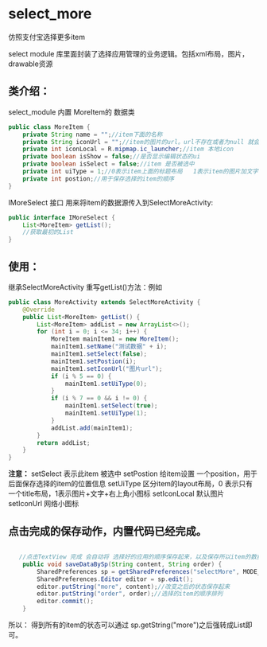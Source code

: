 # select_more
仿照支付宝选择更多item

select module 库里面封装了选择应用管理的业务逻辑。包括xml布局，图片，drawable资源

## 类介绍：
select_module 内置 MoreItem的 数据类
```java
public class MoreItem {
    private String name = "";//item下面的名称
    private String iconUrl = "";//item的图片的url。url不存在或者为null 就会加载iconLocal
    private int iconLocal = R.mipmap.ic_launcher;//item 本地icon
    private boolean isShow = false;//是否显示编辑状态的ui
    private boolean isSelect = false;//item 是否被选中
    private int uiType = 1;//0表示item上面的标题布局   1表示item的图片加文字布局
    private int postion;//用于保存选择的item的顺序
}
```
IMoreSelect 接口 用来将item的数据源传入到SelectMoreActivity:
```java
public interface IMoreSelect {
    List<MoreItem> getList();
    //获取最初的List
}
```

## 使用：
继承SelectMoreActivity 重写getList()方法：例如

```java
public class MoreActivity extends SelectMoreActivity {
    @Override
    public List<MoreItem> getList() {
        List<MoreItem> addList = new ArrayList<>();
        for (int i = 0; i <= 34; i++) {
            MoreItem mainItem1 = new MoreItem();
            mainItem1.setName("测试数据" + i);
            mainItem1.setSelect(false);
            mainItem1.setPostion(i);
            mainItem1.setIconUrl("图片url");
            if (i % 5 == 0) {
                mainItem1.setUiType(0);
            }
            if (i % 7 == 0 && i != 0) {
                mainItem1.setSelect(true);
                mainItem1.setUiType(1);
            }
            addList.add(mainItem1);
        }
        return addList;
    }
}
```
**注意：**
setSelect 表示此item 被选中
setPostion 给item设置 一个position，用于后面保存选择的item的位置信息
setUiType 区分item的layout布局，0 表示只有一个title布局，1表示图片+文字+右上角小图标
setIconLocal 默认图片
setIconUrl 网络小图标


## 点击完成的保存动作，内置代码已经完成。
```java

   //点击TextView 完成 会自动将 选择好的应用的顺序保存起来，以及保存所以item的数据
    public void saveDataBySp(String content, String order) {
        SharedPreferences sp = getSharedPreferences("selectMore", MODE_PRIVATE);
        SharedPreferences.Editor editor = sp.edit();
        editor.putString("more", content);//改变之后的状态保存起来
        editor.putString("order", order);//选择的item的顺序排列
        editor.commit();
    }
```
所以：
得到所有的item的状态可以通过 sp.getString("more")之后强转成List<MoreItem>即可。
